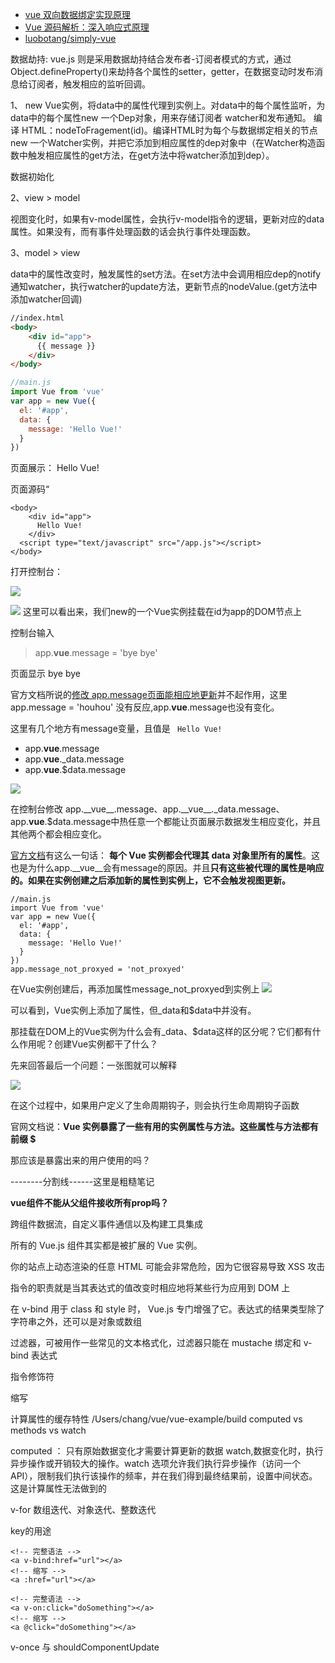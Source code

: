 - [vue 双向数据绑定实现原理](https://juejin.im/entry/59116fa6a0bb9f0058aaaa4c)
- [Vue 源码解析：深入响应式原理 ](https://github.com/DDFE/DDFE-blog/issues/7)
- [luobotang/simply-vue](https://github.com/luobotang/simply-vue)


数据劫持: vue.js 则是采用数据劫持结合发布者-订阅者模式的方式，通过Object.defineProperty()来劫持各个属性的setter，getter，在数据变动时发布消息给订阅者，触发相应的监听回调。

1、 new Vue实例，将data中的属性代理到实例上。对data中的每个属性监听，为data中的每个属性new 一个Dep对象，用来存储订阅者 watcher和发布通知。
编译 HTML：nodeToFragement(id)。编译HTML时为每个与数据绑定相关的节点new 一个Watcher实例，并把它添加到相应属性的dep对象中（在Watcher构造函数中触发相应属性的get方法，在get方法中将watcher添加到dep）。


数据初始化

2、view > model

视图变化时，如果有v-model属性，会执行v-model指令的逻辑，更新对应的data属性。如果没有，而有事件处理函数的话会执行事件处理函数。

3、model > view

data中的属性改变时，触发属性的set方法。在set方法中会调用相应dep的notify通知watcher，执行watcher的update方法，更新节点的nodeValue.(get方法中添加watcher回调)



```html
//index.html
<body>
	<div id="app">
	  {{ message }}
	</div>
</body>
```

```javascript
//main.js
import Vue from 'vue'
var app = new Vue({
  el: '#app',
  data: {
    message: 'Hello Vue!'
  }
})
```

页面展示： Hello Vue!

页面源码“

```
<body>
    <div id="app">
      Hello Vue!
    </div>
  <script type="text/javascript" src="/app.js"></script>
</body>
```

打开控制台：

![](../images/vue/app_node.png)

![](../images/vue/app_vue.png)
这里可以看出来，我们new的一个Vue实例挂载在id为app的DOM节点上

控制台输入
>app.__vue__.message = 'bye bye'

页面显示 bye bye

官方文档所说的[修改 app.message页面能相应地更新](https://cn.vuejs.org/v2/guide/index.html#声明式渲染)并不起作用，这里app.message = 'houhou' 没有反应,app.__vue__.message也没有变化。

这里有几个地方有message变量，且值是 ``` Hello Vue!```

- app.__vue__.message
- app.__vue__._data.message
- app.__vue__.$data.message

![](../images/vue/app_vue_message.png)

在控制台修改 app.\_\_vue\_\_.message、app.\_\_vue\_\_.\_data.message、app.__vue__.$data.message中热任意一个都能让页面展示数据发生相应变化，并且其他两个都会相应变化。

[官方文档](https://cn.vuejs.org/v2/guide/instance.html#属性与方法)有这么一句话： **每个 Vue 实例都会代理其 data 对象里所有的属性**。这也是为什么app.__vue__会有message的原因。并且**只有这些被代理的属性是响应的。如果在实例创建之后添加新的属性到实例上，它不会触发视图更新。**

```
//main.js
import Vue from 'vue'
var app = new Vue({
  el: '#app',
  data: {
    message: 'Hello Vue!'
  }
})
app.message_not_proxyed = 'not_proxyed'
```
在Vue实例创建后，再添加属性message\_not\_proxyed到实例上
![](../images/vue/app_vue_message_not_proxyed.png)

可以看到，Vue实例上添加了属性，但\_data和$data中并没有。

那挂载在DOM上的Vue实例为什么会有\_data、$data这样的区分呢？它们都有什么作用呢？创建Vue实例都干了什么？

先来回答最后一个问题：一张图就可以解释

<img src="https://cn.vuejs.org/images/lifecycle.png" />



在这个过程中，如果用户定义了生命周期钩子，则会执行生命周期钩子函数



官网文档说：**Vue 实例暴露了一些有用的实例属性与方法。这些属性与方法都有前缀 $**

那应该是暴露出来的用户使用的吗？


--------分割线------这里是粗糙笔记

**vue组件不能从父组件接收所有prop吗？**

跨组件数据流，自定义事件通信以及构建工具集成

所有的 Vue.js 组件其实都是被扩展的 Vue 实例。

你的站点上动态渲染的任意 HTML 可能会非常危险，因为它很容易导致 XSS 攻击

指令的职责就是当其表达式的值改变时相应地将某些行为应用到 DOM 上

在 v-bind 用于 class 和 style 时， Vue.js 专门增强了它。表达式的结果类型除了字符串之外，还可以是对象或数组

过滤器，可被用作一些常见的文本格式化，过滤器只能在 mustache 绑定和 v-bind 表达式

指令修饰符

缩写

计算属性的缓存特性
/Users/chang/vue/vue-example/build
computed vs methods vs watch


computed ： 只有原始数据变化才需要计算更新的数据
watch,数据变化时，执行异步操作或开销较大的操作。watch 选项允许我们执行异步操作（访问一个 API），限制我们执行该操作的频率，并在我们得到最终结果前，设置中间状态。这是计算属性无法做到的


v-for  数组迭代、对象迭代、整数迭代


key的用途

```
<!-- 完整语法 -->
<a v-bind:href="url"></a>
<!-- 缩写 -->
<a :href="url"></a>
```

```
<!-- 完整语法 -->
<a v-on:click="doSomething"></a>
<!-- 缩写 -->
<a @click="doSomething"></a>
```

v-once 与 shouldComponentUpdate